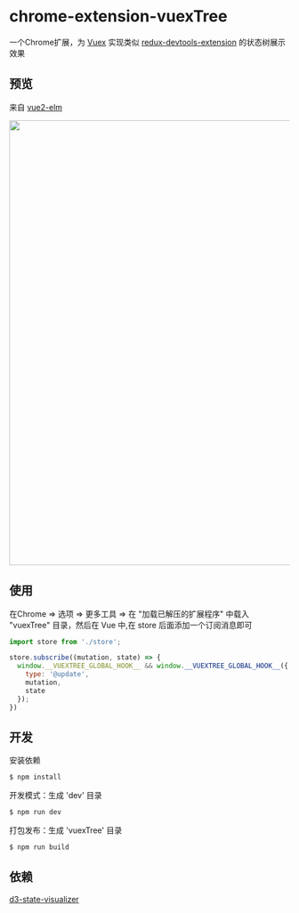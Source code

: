 # chrome-extension-vuexTree

一个Chrome扩展，为 [Vuex](https://github.com/vuejs/vuex) 实现类似 [redux-devtools-extension](https://github.com/zalmoxisus/redux-devtools-extension) 的状态树展示效果


## 预览
来自 [vue2-elm](https://github.com/bailicangdu/vue2-elm)

<img src='https://raw.githubusercontent.com/zhw2590582/chrome-extension-vuexTree/master/preview01.gif' width='800px'>


## 使用
在Chrome => 选项 => 更多工具 => 在 "加载已解压的扩展程序" 中载入 "vuexTree" 目录，然后在 Vue 中,在 store 后面添加一个订阅消息即可
```js
import store from './store';

store.subscribe((mutation, state) => {
  window.__VUEXTREE_GLOBAL_HOOK__ && window.__VUEXTREE_GLOBAL_HOOK__({
    type: '@update',
    mutation,
    state
  });
})

```

## 开发

安装依赖
```sh
$ npm install
```

开发模式：生成 'dev' 目录
```sh
$ npm run dev
```

打包发布：生成 'vuexTree' 目录
```sh
$ npm run build
```

## 依赖
[d3-state-visualizer](https://github.com/romseguy/d3-state-visualizer)
